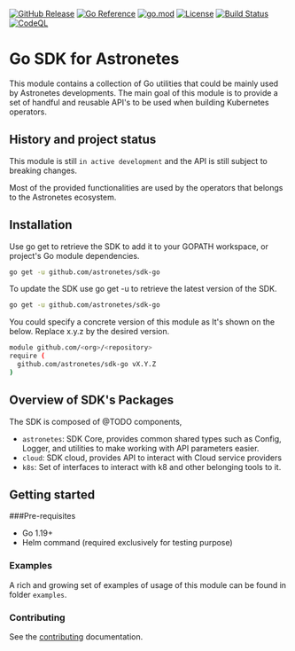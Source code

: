 [![GitHub Release](https://img.shields.io/github/v/release/astronetes/sdk-go)](https://github.com/astronetes/sdk-go/releases)
[![Go Reference](https://pkg.go.dev/badge/github.com/astronetes/sdk-go.svg)](https://pkg.go.dev/github.com/astronetes/sdk-go)
[![go.mod](https://img.shields.io/github/go-mod/go-version/astronetes/sdk-go)](go.mod)
[![License](https://img.shields.io/badge/License-Apache_2.0-blue.svg)](https://img.shields.io/github/license/astronetes/sdk-go)
[![Build Status](https://img.shields.io/github/actions/workflow/status/astronetes/sdk-go/build.yml?branch=main)](https://github.com/astronetes/sdk-go/actions?query=workflow%3ABuild+branch%3Amain)
[![CodeQL](https://github.com/astronetes/sdk-go/actions/workflows/codeql.yml/badge.svg?branch=main)](https://github.com/astronetes/sdk-go/actions/workflows/codeql.yml)

# Go SDK for Astronetes

This module contains a collection of Go utilities that could be mainly used by Astronetes developments. The main goal
of this module is to provide a set of handful and reusable API's to be used when building Kubernetes operators.

## History and project status

This module is still `in active development` and the API is still subject to breaking changes.

Most of the provided functionalities are used by the operators that belongs to the Astronetes ecosystem.

## Installation

Use go get to retrieve the SDK to add it to your GOPATH workspace, or project's Go module dependencies.

```bash
go get -u github.com/astronetes/sdk-go
```

To update the SDK use go get -u to retrieve the latest version of the SDK.

```bash
go get -u github.com/astronetes/sdk-go
```

You could specify a concrete version of this module as It's shown on the below. Replace x.y.z by the desired version.

```bash
module github.com/<org>/<repository>
require ( 
  github.com/astronetes/sdk-go vX.Y.Z
)
```

## Overview of SDK's Packages

The SDK is composed of @TODO components,

* `astronetes`: SDK Core, provides common shared types such as Config, Logger, and utilities to make working with API 
  parameters easier.
* `cloud`: SDK cloud, provides API to interact with Cloud service providers
* `k8s`: Set of interfaces to interact with k8 and other belonging tools to it.  

## Getting started

###Pre-requisites

* Go 1.19+
* Helm command (required exclusively for testing purpose)

### Examples

A rich and growing set of examples of usage of this module can be found in folder `examples`.


### Contributing

See the [contributing](https://github.com/astronetes/sdk-go/blob/main/CONTRIBUTING.md) documentation.


